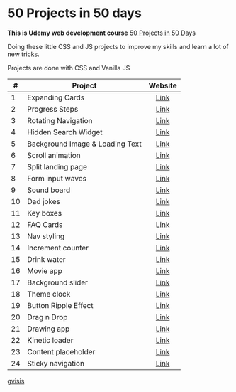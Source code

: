 # 50 Projects in 50 days

**This is Udemy web development course** [50 Projects in 50 Days](https://www.udemy.com/course/50-projects-50-days/)

Doing these little CSS and JS projects to improve my skills and learn a lot of new tricks.

Projects are done with CSS and Vanilla JS

| #   | Project                         |                                  Website                                   |
| --- | ------------------------------- | :------------------------------------------------------------------------: |
| 1   | Expanding Cards                 |   [Link](https://gvisis.github.io/50-projects-50-days/expanding-cards/)    |
| 2   | Progress Steps                  |    [Link](https://gvisis.github.io/50-projects-50-days/progress-steps/)    |
| 3   | Rotating Navigation             | [Link](https://gvisis.github.io/50-projects-50-days/rotating-navigation/)  |
| 4   | Hidden Search Widget            |    [Link](https://gvisis.github.io/50-projects-50-days/hidden-search/)     |
| 5   | Background Image & Loading Text |      [Link](https://gvisis.github.io/50-projects-50-days/bg-loading/)      |
| 6   | Scroll animation                |   [Link](https://gvisis.github.io/50-projects-50-days/scroll-animation/)   |
| 7   | Split landing page              |  [Link](https://gvisis.github.io/50-projects-50-days/split-landing-page/)  |
| 8   | Form input waves                |   [Link](https://gvisis.github.io/50-projects-50-days/form-input-wave/)    |
| 9   | Sound board                     |     [Link](https://gvisis.github.io/50-projects-50-days/sound-board/)      |
| 10  | Dad jokes                       |      [Link](https://gvisis.github.io/50-projects-50-days/dad-jokes/)       |
| 11  | Key boxes                       |      [Link](https://gvisis.github.io/50-projects-50-days/key-boxes/)       |
| 12  | FAQ Cards                       |         [Link](https://gvisis.github.io/50-projects-50-days/faq/)          |
| 13  | Nav styling                     |     [Link](https://gvisis.github.io/50-projects-50-days/nav-styling/)      |
| 14  | Increment counter               |  [Link](https://gvisis.github.io/50-projects-50-days/increment-counter/)   |
| 15  | Drink water                     |     [Link](https://gvisis.github.io/50-projects-50-days/drink-water/)      |
| 16  | Movie app                       |      [Link](https://gvisis.github.io/50-projects-50-days/movie-app/)       |
| 17  | Background slider               |  [Link](https://gvisis.github.io/50-projects-50-days/background-slider/)   |
| 18  | Theme clock                     |     [Link](https://gvisis.github.io/50-projects-50-days/theme-clock/)      |
| 19  | Button Ripple Effect            | [Link](https://gvisis.github.io/50-projects-50-days/button-ripple-effect/) |
| 20  | Drag n Drop                     |     [Link](https://gvisis.github.io/50-projects-50-days/drag-n-drop/)      |
| 21  | Drawing app                     |     [Link](https://gvisis.github.io/50-projects-50-days/drawing-app/)      |
| 22  | Kinetic loader                  |    [Link](https://gvisis.github.io/50-projects-50-days/kinetic-loader/)    |
| 23  | Content placeholder             | [Link](https://gvisis.github.io/50-projects-50-days/content-placeholder/)  |
| 24  | Sticky navigation               |      [Link](https://gvisis.github.io/50-projects-50-days/sticky-nav/)      |

[gvisis](https://github.com/gvisis)
